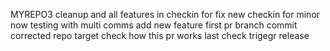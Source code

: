 MYREPO3
cleanup and all features in
checkin for fix
new checkin for minor
now testing with multi comms
add new feature
first pr branch commit
corrected repo target
check how this pr works
last check 
trigegr release
